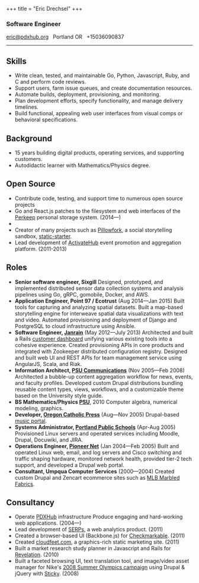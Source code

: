 +++
title = "Eric Drechsel"
+++

### Software Engineer

<p class="linkbar">
<a href="mailto:eric@pdxhub.org">eric@pdxhub.org</a> &nbsp; Portland OR &nbsp; +15036090837
</p>

---

## Skills

* Write clean, tested, and maintainable Go, Python, Javascript, Ruby, and C and perform code reviews.
* Support users, farm issue queues, and create documentation resources.
* Automate builds, deployment, provisioning, and monitoring.
* Plan development efforts, specify functionality, and manage delivery timelines.
* Build functional, appealing web user interfaces from visual comps or behavioral specifications.

## Background

* 15 years building digital products, operating services, and supporting customers.
* Autodidactic learner with Mathematics/Physics degree.
<div style="page-break-after:always;"></div>

## Open Source

  * Contribute code, testing, and support time to numerous open source projects
   * Go and React.js patches to the filesystem and web interfaces of the [Perkeep](http://camlistore.org) personal storage system. (2014&mdash;)
   * 
  * Creator of many projects such as [Pillowfork](http://github.com/edrex/pillowfork/), a social storytelling sandbox, [static-starter](https://github.com/edrex/static-starter).
  * Lead development of [ActivateHub](http://portland.activatehub.org/) event promotion and aggregation platform. (2011-2013)

## Roles

* **Senior software engineer, Sixgill** Designed, prototyped, and implemented distributed sensor data collection systems and analysis pipelines using Go, gRPC, gomobile, Docker, and AWS.
* **Application Engineer, Point 97 / Ecotrust** (Aug 2014&mdash;Jan 2015) Built tools for capturing and analyzing spatial datasets. Built a map-based storytelling engine for interweave spatial data visualizations with text and video. Automated provisioning and deployment of Django and PostgreSQL to cloud infrastructure using Ansible.
* **Software Engineer, [Janrain](http://janrain.com/)** (May 2012&mdash;July 2013) Architected and built a Rails [customer dashboard](https://dashboard.janrain.com/) unifying various existing tools into a cohesive experience. Created provisioning APIs in core products and integrated with Zookeeper distributed configuration registry. Designed and built web UI and REST APIs for team management service using AngularJS, Scala, and Riak.
* **Information Architect, [PSU Communications](http://www.pdx.edu/university-communications/)** (Nov 2005&mdash;Feb 2008) Architected a bubble-up content aggregation workflow for news, events, and faculty profiles. Developed custom Drupal distributions bundling reusable content types, views, workflows, and a customizable theme based on the University style guide.
* **BS Mathematics/Physics [PSU](http://www.mth.pdx.edu)**, 2010 Computer algebra, numerical modeling, graphics.
* **Developer, [Oregon Catholic Press](http://ocp.org/)** (Aug&mdash;Nov 2005) Drupal-based [music portal](http://spiritandsong.com/).
* **Systems Administrator, [Portland Public Schools](http://www.pps.k12.or.us/)** (Apr-Aug 2005) Provisioned Linux servers and operated services including Moodle, Drupal, Docuwiki, and JIRA.
* **Operations Engineer, [Pioneer Net](http://pioneer-net.com/)** (Jan 2004&mdash;Feb 2005) Built and operated Linux web, email, and log servers and Cisco switching and traffic shaping hardware, monitored network health, provided tier-2 tech support, and developed a Drupal web portal.
* **Consultant, Umpqua Computer Services** (2000&mdash;2004) Created custom Drupal and Zencart ecommerce sites such as [MLB Marbled Fabrics](http://marbledfabrics.com).

## Consultancy

  * Operate [PDXHub](https://pdxhub.org/) infrastructure Produce engaging and hard-working web applications. (2004—)
  * Lead development of [SERPs](https://serps.com/), a web analytics product. (2011)
  * Created a browser-based UI (Backbone.js) for [Checkmarkable](https://checkmarkable.com/). (2011)
  * Created [cloudfeet.com](http://cloudfeet.com/), a graphics-rich static marketing site. (2011)
  * Built a market research study planner in Javascript and Rails for [Revelation](http://revelationglobal.com/). (2010)
  * Built a faceted browsing UI, text translation tool, and image/video asset manager for Nike's [2008 Summer Olympics campaign](http://eric.pdxhub.org/resume/nike-media.jpg) using Drupal & jQuery with [Sticky](http://www.sticky.tv/). (2008)
